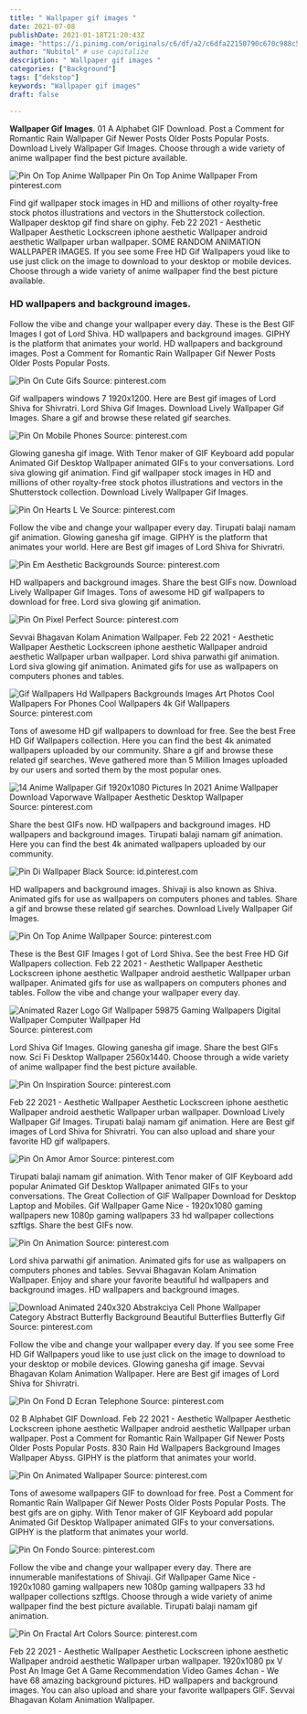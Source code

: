 ```yaml
---
title: " Wallpaper gif images "
date: 2021-07-08
publishDate: 2021-01-18T21:20:43Z
image: "https://i.pinimg.com/originals/c6/df/a2/c6dfa22150790c670c988c5196f6ba0e.gif"
author: "Nubitol" # use capitalize
description: " Wallpaper gif images "
categories: ["Background"]
tags: ["dekstop"]
keywords: "Wallpaper gif images"
draft: false

---
```



**Wallpaper Gif Images**. 01 A Alphabet GIF Download. Post a Comment for Romantic Rain Wallpaper Gif Newer Posts Older Posts Popular Posts. Download Lively Wallpaper Gif Images. Choose through a wide variety of anime wallpaper find the best picture available.

![Pin On Top Anime Wallpaper](https://i.pinimg.com/originals/0f/8b/18/0f8b1881e676410eed98775640b940a4.gif "Pin On Top Anime Wallpaper")
Pin On Top Anime Wallpaper From pinterest.com


Find gif wallpaper stock images in HD and millions of other royalty-free stock photos illustrations and vectors in the Shutterstock collection. Wallpaper desktop gif find share on giphy. Feb 22 2021 - Aesthetic Wallpaper Aesthetic Lockscreen iphone aesthetic Wallpaper android aesthetic Wallpaper urban wallpaper. SOME RANDOM ANIMATION WALLPAPER IMAGES. If you see some Free HD Gif Wallpapers youd like to use just click on the image to download to your desktop or mobile devices. Choose through a wide variety of anime wallpaper find the best picture available.

### HD wallpapers and background images.

Follow the vibe and change your wallpaper every day. These is the Best GIF Images I got of Lord Shiva. HD wallpapers and background images. GIPHY is the platform that animates your world. HD wallpapers and background images. Post a Comment for Romantic Rain Wallpaper Gif Newer Posts Older Posts Popular Posts.


![Pin On Cute Gifs](https://i.pinimg.com/originals/6c/10/bc/6c10bc888f51cbabbdc7a2e86d379090.gif "Pin On Cute Gifs")
Source: pinterest.com

Gif wallpapers windows 7 1920x1200. Here are Best gif images of Lord Shiva for Shivratri. Lord Shiva Gif Images. Download Lively Wallpaper Gif Images. Share a gif and browse these related gif searches.

![Pin On Mobile Phones](https://i.pinimg.com/originals/b5/5e/3b/b55e3bafe484a0ead34d5e3849bd1e11.gif "Pin On Mobile Phones")
Source: pinterest.com

Glowing ganesha gif image. With Tenor maker of GIF Keyboard add popular Animated Gif Desktop Wallpaper animated GIFs to your conversations. Lord siva glowing gif animation. Find gif wallpaper stock images in HD and millions of other royalty-free stock photos illustrations and vectors in the Shutterstock collection. Download Lively Wallpaper Gif Images.

![Pin On Hearts L Ve](https://i.pinimg.com/originals/ce/fc/91/cefc916aca4e7e315a9e4239beb4f6e8.gif "Pin On Hearts L Ve")
Source: pinterest.com

Follow the vibe and change your wallpaper every day. Tirupati balaji namam gif animation. Glowing ganesha gif image. GIPHY is the platform that animates your world. Here are Best gif images of Lord Shiva for Shivratri.

![Pin Em Aesthetic Backgrounds](https://i.pinimg.com/originals/b8/4d/71/b84d7101bdeafc175cebb6a282cb6775.gif "Pin Em Aesthetic Backgrounds")
Source: pinterest.com

HD wallpapers and background images. Share the best GIFs now. Download Lively Wallpaper Gif Images. Tons of awesome HD gif wallpapers to download for free. Lord siva glowing gif animation.

![Pin On Pixel Perfect](https://i.pinimg.com/originals/6e/79/2f/6e792fc8eedd095e0ff3b511a478eaec.gif "Pin On Pixel Perfect")
Source: pinterest.com

Sevvai Bhagavan Kolam Animation Wallpaper. Feb 22 2021 - Aesthetic Wallpaper Aesthetic Lockscreen iphone aesthetic Wallpaper android aesthetic Wallpaper urban wallpaper. Lord shiva parwathi gif animation. Lord siva glowing gif animation. Animated gifs for use as wallpapers on computers phones and tables.

![Gif Wallpapers Hd Wallpapers Backgrounds Images Art Photos Cool Wallpapers For Phones Cool Wallpapers 4k Gif Wallpapers](https://i.pinimg.com/originals/7c/83/af/7c83afe4915fc72564941ab32ff1e37d.gif "Gif Wallpapers Hd Wallpapers Backgrounds Images Art Photos Cool Wallpapers For Phones Cool Wallpapers 4k Gif Wallpapers")
Source: pinterest.com

Tons of awesome HD gif wallpapers to download for free. See the best Free HD Gif Wallpapers collection. Here you can find the best 4k animated wallpapers uploaded by our community. Share a gif and browse these related gif searches. Weve gathered more than 5 Million Images uploaded by our users and sorted them by the most popular ones.

![14 Anime Wallpaper Gif 1920x1080 Pictures In 2021 Anime Wallpaper Download Vaporwave Wallpaper Aesthetic Desktop Wallpaper](https://i.pinimg.com/originals/8e/14/55/8e145599d4847e339828787162952035.gif "14 Anime Wallpaper Gif 1920x1080 Pictures In 2021 Anime Wallpaper Download Vaporwave Wallpaper Aesthetic Desktop Wallpaper")
Source: pinterest.com

Share the best GIFs now. HD wallpapers and background images. HD wallpapers and background images. Tirupati balaji namam gif animation. Here you can find the best 4k animated wallpapers uploaded by our community.

![Pin Di Wallpaper Black](https://i.pinimg.com/originals/14/d2/09/14d20919b5d877d3942428df52c72ea3.gif "Pin Di Wallpaper Black")
Source: id.pinterest.com

HD wallpapers and background images. Shivaji is also known as Shiva. Animated gifs for use as wallpapers on computers phones and tables. Share a gif and browse these related gif searches. Download Lively Wallpaper Gif Images.

![Pin On Top Anime Wallpaper](https://i.pinimg.com/originals/0f/8b/18/0f8b1881e676410eed98775640b940a4.gif "Pin On Top Anime Wallpaper")
Source: pinterest.com

These is the Best GIF Images I got of Lord Shiva. See the best Free HD Gif Wallpapers collection. Feb 22 2021 - Aesthetic Wallpaper Aesthetic Lockscreen iphone aesthetic Wallpaper android aesthetic Wallpaper urban wallpaper. Animated gifs for use as wallpapers on computers phones and tables. Follow the vibe and change your wallpaper every day.

![Animated Razer Logo Gif Wallpaper 59875 Gaming Wallpapers Digital Wallpaper Computer Wallpaper Hd](https://i.pinimg.com/originals/d7/31/cc/d731cc305683b75db287f2edbb434773.gif "Animated Razer Logo Gif Wallpaper 59875 Gaming Wallpapers Digital Wallpaper Computer Wallpaper Hd")
Source: pinterest.com

Lord Shiva Gif Images. Glowing ganesha gif image. Share the best GIFs now. Sci Fi Desktop Wallpaper 2560x1440. Choose through a wide variety of anime wallpaper find the best picture available.

![Pin On Inspiration](https://i.pinimg.com/originals/2d/44/e9/2d44e965dff94b7aa7a51fb42f25faf8.gif "Pin On Inspiration")
Source: pinterest.com

Feb 22 2021 - Aesthetic Wallpaper Aesthetic Lockscreen iphone aesthetic Wallpaper android aesthetic Wallpaper urban wallpaper. Download Lively Wallpaper Gif Images. Tirupati balaji namam gif animation. Here are Best gif images of Lord Shiva for Shivratri. You can also upload and share your favorite HD gif wallpapers.

![Pin On Amor Amor](https://i.pinimg.com/originals/58/96/b4/5896b40af814707e8734574dfad46d8b.gif "Pin On Amor Amor")
Source: pinterest.com

Tirupati balaji namam gif animation. With Tenor maker of GIF Keyboard add popular Animated Gif Desktop Wallpaper animated GIFs to your conversations. The Great Collection of GIF Wallpaper Download for Desktop Laptop and Mobiles. Gif Wallpaper Game Nice - 1920x1080 gaming wallpapers new 1080p gaming wallpapers 33 hd wallpaper collections szftlgs. Share the best GIFs now.

![Pin On Animation](https://i.pinimg.com/originals/4e/30/c9/4e30c95dc885f880a2c2797fdee0e042.gif "Pin On Animation")
Source: pinterest.com

Lord shiva parwathi gif animation. Animated gifs for use as wallpapers on computers phones and tables. Sevvai Bhagavan Kolam Animation Wallpaper. Enjoy and share your favorite beautiful hd wallpapers and background images. HD wallpapers and background images.

![Download Animated 240x320 Abstrakciya Cell Phone Wallpaper Category Abstract Butterfly Background Beautiful Butterflies Butterfly Gif](https://i.pinimg.com/originals/60/0c/70/600c70692b6813290bd1fd8c5f28ccbc.gif "Download Animated 240x320 Abstrakciya Cell Phone Wallpaper Category Abstract Butterfly Background Beautiful Butterflies Butterfly Gif")
Source: pinterest.com

Follow the vibe and change your wallpaper every day. If you see some Free HD Gif Wallpapers youd like to use just click on the image to download to your desktop or mobile devices. Glowing ganesha gif image. Sevvai Bhagavan Kolam Animation Wallpaper. Here are Best gif images of Lord Shiva for Shivratri.

![Pin On Fond D Ecran Telephone](https://i.pinimg.com/originals/fe/c6/6d/fec66d649cb60a673fc9bee52380c3b1.gif "Pin On Fond D Ecran Telephone")
Source: pinterest.com

02 B Alphabet GIF Download. Feb 22 2021 - Aesthetic Wallpaper Aesthetic Lockscreen iphone aesthetic Wallpaper android aesthetic Wallpaper urban wallpaper. Post a Comment for Romantic Rain Wallpaper Gif Newer Posts Older Posts Popular Posts. 830 Rain Hd Wallpapers Background Images Wallpaper Abyss. GIPHY is the platform that animates your world.

![Pin On Animated Wallpaper](https://i.pinimg.com/originals/14/e2/e2/14e2e225bf3a9665506214078cac6d21.gif "Pin On Animated Wallpaper")
Source: pinterest.com

Tons of awesome wallpapers GIF to download for free. Post a Comment for Romantic Rain Wallpaper Gif Newer Posts Older Posts Popular Posts. The best gifs are on giphy. With Tenor maker of GIF Keyboard add popular Animated Gif Desktop Wallpaper animated GIFs to your conversations. GIPHY is the platform that animates your world.

![Pin On Fondo](https://i.pinimg.com/originals/af/34/6e/af346ef21abefdad98de523e2957d109.gif "Pin On Fondo")
Source: pinterest.com

Follow the vibe and change your wallpaper every day. There are innumerable manifestations of Shivaji. Gif Wallpaper Game Nice - 1920x1080 gaming wallpapers new 1080p gaming wallpapers 33 hd wallpaper collections szftlgs. Choose through a wide variety of anime wallpaper find the best picture available. Tirupati balaji namam gif animation.

![Pin On Fractal Art Colors](https://i.pinimg.com/originals/c6/df/a2/c6dfa22150790c670c988c5196f6ba0e.gif "Pin On Fractal Art Colors")
Source: pinterest.com

Feb 22 2021 - Aesthetic Wallpaper Aesthetic Lockscreen iphone aesthetic Wallpaper android aesthetic Wallpaper urban wallpaper. 1920x1080 px V Post An Image Get A Game Recommendation Video Games 4chan - We have 68 amazing background pictures. HD wallpapers and background images. You can also upload and share your favorite wallpapers GIF. Sevvai Bhagavan Kolam Animation Wallpaper.

